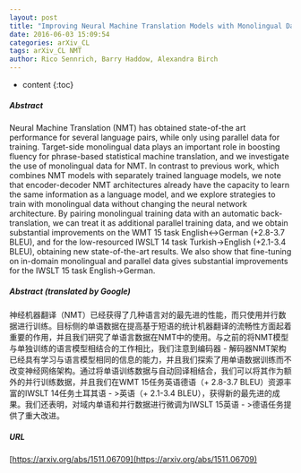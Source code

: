 ```yaml
---
layout: post
title: "Improving Neural Machine Translation Models with Monolingual Data"
date: 2016-06-03 15:09:54
categories: arXiv_CL
tags: arXiv_CL NMT
author: Rico Sennrich, Barry Haddow, Alexandra Birch
---
```


* content
{:toc}

##### Abstract
Neural Machine Translation (NMT) has obtained state-of-the art performance for several language pairs, while only using parallel data for training. Target-side monolingual data plays an important role in boosting fluency for phrase-based statistical machine translation, and we investigate the use of monolingual data for NMT. In contrast to previous work, which combines NMT models with separately trained language models, we note that encoder-decoder NMT architectures already have the capacity to learn the same information as a language model, and we explore strategies to train with monolingual data without changing the neural network architecture. By pairing monolingual training data with an automatic back-translation, we can treat it as additional parallel training data, and we obtain substantial improvements on the WMT 15 task English<->German (+2.8-3.7 BLEU), and for the low-resourced IWSLT 14 task Turkish->English (+2.1-3.4 BLEU), obtaining new state-of-the-art results. We also show that fine-tuning on in-domain monolingual and parallel data gives substantial improvements for the IWSLT 15 task English->German.

##### Abstract (translated by Google)
神经机器翻译（NMT）已经获得了几种语言对的最先进的性能，而只使用并行数据进行训练。目标侧的单语数据在提高基于短语的统计机器翻译的流畅性方面起着重要的作用，并且我们研究了单语言数据在NMT中的使用。与之前的将NMT模型与单独训练的语言模型相结合的工作相比，我们注意到编码器 - 解码器NMT架构已经具有学习与语言模型相同的信息的能力，并且我们探索了用单语数据训练而不改变神经网络架构。通过将单语训练数据与自动回译相结合，我们可以将其作为额外的并行训练数据，并且我们在WMT 15任务英语德语（+ 2.8-3.7 BLEU）资源丰富的IWSLT 14任务土耳其语 - >英语（+ 2.1-3.4 BLEU），获得新的最先进的成果。我们还表明，对域内单语和并行数据进行微调为IWSLT 15英语 - >德语任务提供了重大改进。

##### URL
[https://arxiv.org/abs/1511.06709](https://arxiv.org/abs/1511.06709)


